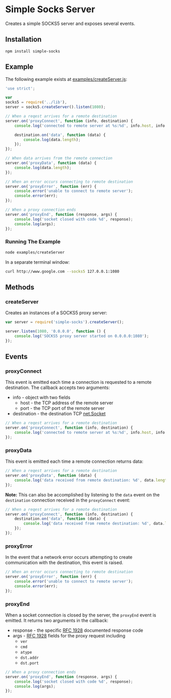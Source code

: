 # Simple Socks Server

Creates a simple SOCKS5 server and exposes several events.

## Installation

```
npm install simple-socks
```

## Example

The following example exists at [examples/createServer.js](examples/createServer.js):

```javascript
'use strict';

var
socks5 = require('../lib'),
server = socks5.createServer().listen(1080);

// When a reqest arrives for a remote destination
server.on('proxyConnect', function (info, destination) {
	console.log('connected to remote server at %s:%d', info.host, info.port);

	destination.on('data', function (data) {
		console.log(data.length);
	});
});

// When data arrives from the remote connection
server.on('proxyData', function (data) {
	console.log(data.length);
});

// When an error occurs connecting to remote destination
server.on('proxyError', function (err) {
	console.error('unable to connect to remote server');
	console.error(err);
});

// When a proxy connection ends
server.on('proxyEnd', function (response, args) {
	console.log('socket closed with code %d', response);
	console.log(args);
});
```

### Running The Example

```bash
node examples/createServer
```

In a separate terminal window:

```bash
curl http://www.google.com --socks5 127.0.0.1:1080
```

## Methods

### createServer

Creates an instances of a SOCKS5 proxy server:

```javascript
var server = require('simple-socks').createServer();

server.listen(1080, '0.0.0.0', function () {
	console.log('SOCKS5 proxy server started on 0.0.0.0:1080');
});
```

## Events

### proxyConnect

This event is emitted each time a connection is requested to a remote destination. The callback accepts two arguments:

* info - object with two fields
	* host - the TCP address of the remote server
	* port - the TCP port of the remote server
* destination - the destination TCP [net.Socket](http://nodejs.org/api/net.html#net_class_net_socket)

```javascript
// When a reqest arrives for a remote destination
server.on('proxyConnect', function (info, destination) {
	console.log('connected to remote server at %s:%d', info.host, info.port);
});
```

### proxyData

This event is emitted each time a remote connection returns data:

```javascript
// When a reqest arrives for a remote destination
server.on('proxyData', function (data) {
	console.log('data received from remote destination: %d', data.length);
});
```

**Note:** This can also be accomplished by listening to the `data` event on the `destination` connection received in the `proxyConnect` event:

```javascript
// When a reqest arrives for a remote destination
server.on('proxyConnect', function (info, destination) {
	destination.on('data', function (data) {
		console.log('data received from remote destination: %d', data.length);
	});
});
```

### proxyError

In the event that a network error occurs attempting to create communication with the destination, this event is raised.

```javascript
// When an error occurs connecting to remote destination
server.on('proxyError', function (err) {
	console.error('unable to connect to remote server');
	console.error(err);
});
```

### proxyEnd

When a socket connection is closed by the server, the `proxyEnd` event is emitted. It returns two arguments in the callback:

* response - the specific [RFC 1928](https://www.ietf.org/rfc/rfc1928.txt) documented response code
* args - [RFC 1928](https://www.ietf.org/rfc/rfc1928.txt) fields for the proxy request including
	* `ver`
	* `cmd`
	* `atype`
	* `dst.addr`
	* `dst.port`

```javascript
// When a proxy connection ends
server.on('proxyEnd', function (response, args) {
	console.log('socket closed with code %d', response);
	console.log(args);
});
```
